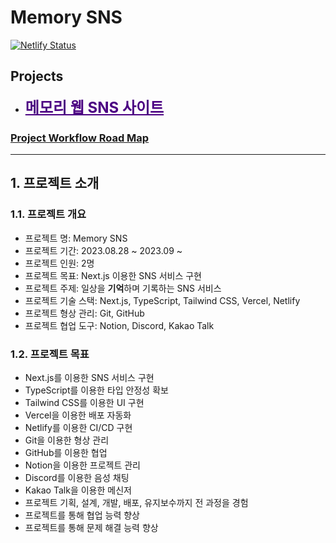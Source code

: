 # Memory SNS

[![Netlify Status](https://api.netlify.com/api/v1/badges/a768e4e8-46bd-420c-856e-9581d10eaf6f/deploy-status)](https://app.netlify.com/sites/baby-memory/deploys)


## Projects
- <a style="font-size:24px;color: indigo; font-weight: bold" target="_blank" href="https://memory-webapp.vercel.app/">메모리 웹 SNS 사이트</a>

### [Project Workflow Road Map](https://github.com/users/c-owner/projects/10/views/3?sortedBy%5Bdirection%5D=asc&sortedBy%5BcolumnId%5D=58798488)

--- 



## 1. 프로젝트 소개

### 1.1. 프로젝트 개요

-   프로젝트 명: Memory SNS
-   프로젝트 기간: 2023.08.28 ~ 2023.09 ~
-   프로젝트 인원: 2명
-   프로젝트 목표: Next.js 이용한 SNS 서비스 구현
-   프로젝트 주제: 일상을 **기억**하며 기록하는 SNS 서비스
-   프로젝트 기술 스택: Next.js, TypeScript, Tailwind CSS, Vercel, Netlify
-   프로젝트 형상 관리: Git, GitHub
-   프로젝트 협업 도구: Notion, Discord, Kakao Talk

### 1.2. 프로젝트 목표

-   Next.js를 이용한 SNS 서비스 구현
-   TypeScript를 이용한 타입 안정성 확보
-   Tailwind CSS를 이용한 UI 구현
-   Vercel을 이용한 배포 자동화
-   Netlify를 이용한 CI/CD 구현
-   Git을 이용한 형상 관리
-   GitHub를 이용한 협업
-   Notion을 이용한 프로젝트 관리
-   Discord를 이용한 음성 채팅
-   Kakao Talk을 이용한 메신저
-   프로젝트 기획, 설계, 개발, 배포, 유지보수까지 전 과정을 경험
-   프로젝트를 통해 협업 능력 향상
-   프로젝트를 통해 문제 해결 능력 향상


